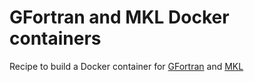 # GFortran and MKL Docker containers

Recipe to build a Docker container for [GFortran](https://gcc.gnu.org/wiki/GFortran) and [MKL](https://software.intel.com/en-us/mkl)
